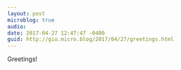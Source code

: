 ```yaml
---
layout: post
microblog: true
audio: 
date: 2017-04-27 12:47:47 -0400
guid: http://gio.micro.blog/2017/04/27/greetings.html
---
```

Greetings!
